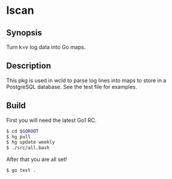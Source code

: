 # lscan

## Synopsis

Turn k=v log data into Go maps.

## Description

This pkg is used in wcld to parse log lines into maps to store in a PostgreSQL
database. See the test file for examples.

## Build

First you will need the latest Go1 RC.

```bash
$ cd $GOROOT
$ hg pull
$ hg update weekly
$ ./src/all.bash
```

After that you are all set!

```bash
$ go test .
```
